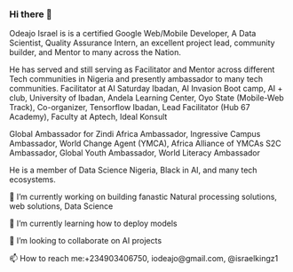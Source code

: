 ### Hi there 👋
Odeajo Israel is is a certified Google Web/Mobile Developer, A Data Scientist, Quality Assurance Intern, an excellent project lead, community builder, and Mentor to many across the Nation. 

He has served and still serving as Facilitator and Mentor across different Tech communities in Nigeria and presently ambassador to many tech communities. 
Facilitator at AI Saturday Ibadan, AI Invasion Boot camp, AI + club, University of Ibadan, Andela Learning Center, Oyo State (Mobile-Web Track), Co-organizer, Tensorflow Ibadan, Lead Facilitator (Hub 67 Academy), Faculty at Aptech, Ideal Konsult

Global Ambassador for Zindi Africa Ambassador, Ingressive Campus Ambassador, World Change Agent (YMCA), Africa Alliance of YMCAs S2C Ambassador, Global Youth Ambassador, World Literacy Ambassador 


He is a member of Data Science Nigeria, Black in AI, and many tech ecosystems.
<p>🔭 I’m currently working on building fanastic Natural processing solutions, web solutions, Data Science </p>
<p> 🌱 I’m currently learning how to deploy models </p>
<p> 👯 I’m looking to collaborate on AI projects </p>
<p> 📫 How to reach me:+234903406750, iodeajo@gmail.com, @israelkingz1 </p>
<!--
**israelkingz/israelkingz** is a ✨ _special_ ✨ repository because its `README.md` (this file) appears on your GitHub profile.



- ⚡ 
